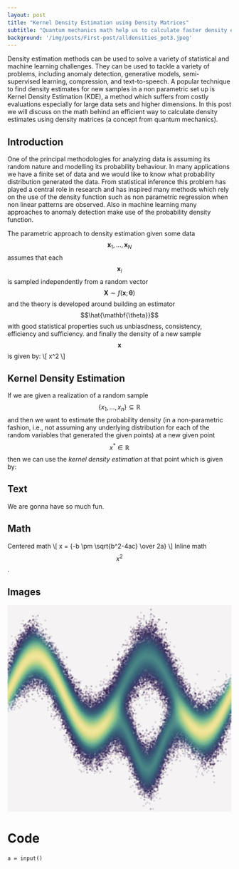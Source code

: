```yaml
---
layout: post
title: "Kernel Density Estimation using Density Matrices"
subtitle: "Quantum mechanics math help us to calculate faster density estimates."
background: '/img/posts/First-post/alldensities_pot3.jpeg'
---
```

<script src="https://polyfill.io/v3/polyfill.min.js?features=es6"></script>
<script id="MathJax-script" async src="https://cdn.jsdelivr.net/npm/mathjax@3/es5/tex-mml-chtml.js"></script>

Density estimation methods can be used to solve a variety of statistical and machine learning challenges. They can be used to tackle a variety of problems, including anomaly detection, generative models, semi-supervised learning, compression, and text-to-speech.  A popular technique to find density estimates for new samples in a non parametric set up is Kernel Density Estimation (KDE), a method which suffers from costly evaluations especially for large data sets and higher dimensions. In this post we will discuss on the math behind an efficient way to calculate density estimates using density matrices (a concept from quantum mechanics).

## Introduction
One of the principal methodologies for analyzing data is assuming its random nature and modelling its probability behaviour. In many applications we have a finite
set of data and we would like to know what probability distribution generated the
data. From statistical inference this problem has played a central role in research
and has inspired many methods which rely on the use of the density function such
as non parametric regression when non linear patterns are observed. Also in machine learning many approaches to anomaly detection make use of the probability
density function. 

The parametric approach to density estimation given some data $$\mathbf{x}_1,\dots,\mathbf{x}_N$$ assumes that each $$\mathbf{x}_i$$ is sampled independently from a random vector $$\mathbf{X}\sim f(\mathbf{x};\mathbf{\theta})$$ and the theory is developed around building an estimator $$\hat{\mathbf{\theta}}$$ with good statistical properties such us unbiasdness, consistency, efficiency and sufficiency. and finally the density of a new sample $$\mathbf{x}$$ is given by:
\\[
x^2
\\]
## Kernel Density Estimation
If we are given a realization of a random sample $$\{x_1,\dots,x_n\}\subseteq\mathbb{R}$$ and then we want to estimate the probability density (in a non-parametric fashion, i.e., not assuming any underlying distribution for each of the random variables that generated the given points) at a new given point $$x^*\in\mathbb{R}$$ then we can use the *kernel density estimation* at that point which is given by:


## Text
We are gonna have so much fun.

## Math
Centered math
\\[ x = {-b \pm \sqrt{b^2-4ac} \over 2a} \\]
Inline math $$x^2$$.

## Images
![imagen](/img/posts/First-post/alldensities_pot3.jpeg)

# Code
```
a = input()

```



